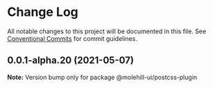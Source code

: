 # Change Log

All notable changes to this project will be documented in this file.
See [Conventional Commits](https://conventionalcommits.org) for commit guidelines.

## 0.0.1-alpha.20 (2021-05-07)

**Note:** Version bump only for package @molehill-ui/postcss-plugin
